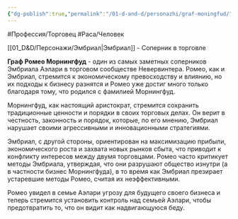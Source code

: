 ```yaml
---
{"dg-publish":true,"permalink":"/01-d-and-d/personazhi/graf-moningfud/","created":"2024-11-09T09:06:49.898+03:00","updated":"2023-12-26T14:50:56.240+03:00"}
---
```


#Профессия/Торговец #Раса/Человек 

[[01_D&D/Персонажи/Эмбриал\|Эмбриал]] - Соперник в торговле

**Граф Ромео Морнингфуд** - один из самых заметных соперников Эмбриала Аэлари в торговом сообществе Невервинтера. Ромео, как и Эмбриал, стремится к экономическому превосходству и влиянию, но их подходы к бизнесу разнятся и Ромео уже достиг много только благодаря тому, что родился с фамилией Морнингфуд.

Морнингфуд, как настоящий аристократ, стремится сохранить традиционные ценности и порядки в своих торговых делах. Он верит в честность, законность и порядок, которые, по его мнению, Эмбриал нарушает своими агрессивными и инновационными стратегиями.

Эмбриал, с другой стороны, ориентирован на максимизацию прибыли, экономического роста и захвата новых рынков сбыта, что приводит к конфликту интересов между двумя торговцами. Ромео часто критикует методы Эмбриала, утверждая, что они разрушают общество изнутри (а в частности бизнес Морнингфуда), в то время как Эмбриал презирает устаревшие методы Ромео, считая их неэффективными. 

Ромео увидел в семье Аэлари угрозу для будущего своего бизнеса и теперь стремится установить контроль над семьей Аэлари, чтобы предотвратить то, что он видит как надвигающуюся беду.